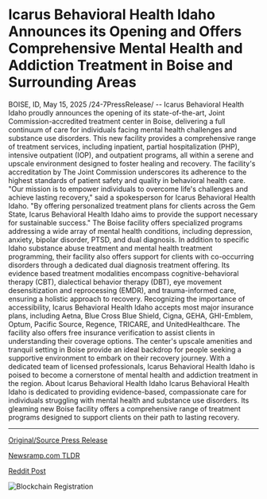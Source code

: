 # Icarus Behavioral Health Idaho Announces its Opening and Offers Comprehensive Mental Health and Addiction Treatment in Boise and Surrounding Areas

BOISE, ID, May 15, 2025 /24-7PressRelease/ -- Icarus Behavioral Health Idaho proudly announces the opening of its state-of-the-art, Joint Commission-accredited treatment center in Boise, delivering a full continuum of care for individuals facing mental health challenges and substance use disorders.   This new facility provides a comprehensive range of treatment services, including inpatient, partial hospitalization (PHP), intensive outpatient (IOP), and outpatient programs, all within a serene and upscale environment designed to foster healing and recovery.  The facility's accreditation by The Joint Commission underscores its adherence to the highest standards of patient safety and quality in behavioral health care.  "Our mission is to empower individuals to overcome life's challenges and achieve lasting recovery," said a spokesperson for Icarus Behavioral Health Idaho. "By offering personalized treatment plans for clients across the Gem State, Icarus Behavioral Health Idaho aims to provide the support necessary for sustainable success."  The Boise facility offers specialized programs addressing a wide array of mental health conditions, including depression, anxiety, bipolar disorder, PTSD, and dual diagnosis.   In addition to specific Idaho substance abuse treatment and mental health treatment programming, their facility also offers support for clients with co-occurring disorders through a dedicated dual diagnosis treatment offering.  Its evidence based treatment modalities encompass cognitive-behavioral therapy (CBT), dialectical behavior therapy (DBT), eye movement desensitization and reprocessing (EMDR), and trauma-informed care, ensuring a holistic approach to recovery.  Recognizing the importance of accessibility, Icarus Behavioral Health Idaho accepts most major insurance plans, including Aetna, Blue Cross Blue Shield, Cigna, GEHA, GHI-Emblem, Optum, Pacific Source, Regence, TRICARE, and UnitedHealthcare.   The facility also offers free insurance verification to assist clients in understanding their coverage options.  The center's upscale amenities and tranquil setting in Boise provide an ideal backdrop for people seeking a supportive environment to embark on their recovery journey.   With a dedicated team of licensed professionals, Icarus Behavioral Health Idaho is poised to become a cornerstone of mental health and addiction treatment in the region.  About Icarus Behavioral Health Idaho  Icarus Behavioral Health Idaho is dedicated to providing evidence-based, compassionate care for individuals struggling with mental health and substance use disorders. Its gleaming new Boise facility offers a comprehensive range of treatment programs designed to support clients on their path to lasting recovery. 

---

[Original/Source Press Release](https://www.24-7pressrelease.com/press-release/522761/icarus-behavioral-health-idaho-announces-its-opening-and-offers-comprehensive-mental-health-and-addiction-treatment-in-boise-and-surrounding-areas)
                    

[Newsramp.com TLDR](https://newsramp.com/curated-news/icarus-behavioral-health-idaho-launches-state-of-the-art-treatment-center-in-boise/dcf9e914dab781679544028f6e92628f) 

 



[Reddit Post](https://www.reddit.com/r/HealthCareNewsInfo/comments/1kn2e6q/icarus_behavioral_health_idaho_launches/) 



![Blockchain Registration](https://cdn.newsramp.app/24-7PressRelease/qrcode/255/15/renddfpC.webp)